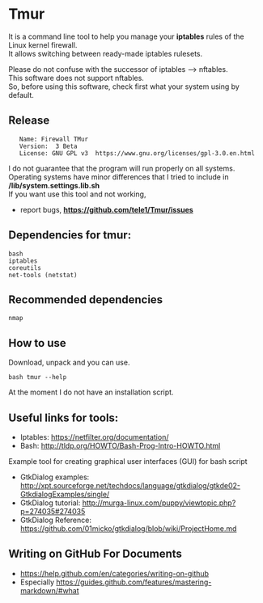# Tmur
It is a command line tool to help you manage your **iptables** rules of the Linux kernel firewall.  
It allows switching between ready-made iptables rulesets.

Please do not confuse with the successor of iptables --> nftables.  
This software does not support nftables.  
So, before using this software, check first what your system using by default.  


## Release
       Name: Firewall TMur
       Version:  3 Beta
       License: GNU GPL v3  https://www.gnu.org/licenses/gpl-3.0.en.html

I do not guarantee that the program will run properly on all systems.  
Operating systems have minor differences that I tried to include in **/lib/system.settings.lib.sh**  
If you want use this tool and not working,  
* report bugs, **<https://github.com/tele1/Tmur/issues>**  


## Dependencies for tmur:
	bash
	iptables
    coreutils
    net-tools (netstat)

## Recommended dependencies 
    nmap


## How to use

Download, unpack and you can use.

```
bash tmur --help
```

At the moment I do not have an installation script.


## Useful links for tools:
- Iptables:    <https://netfilter.org/documentation/>
- Bash:    <http://tldp.org/HOWTO/Bash-Prog-Intro-HOWTO.html>

Example tool for creating graphical user interfaces (GUI) for bash script
- GtkDialog examples:    <http://xpt.sourceforge.net/techdocs/language/gtkdialog/gtkde02-GtkdialogExamples/single/>
- GtkDialog tutorial:    <http://murga-linux.com/puppy/viewtopic.php?p=274035#274035>
- GtkDialog Reference:    <https://github.com/01micko/gtkdialog/blob/wiki/ProjectHome.md>


## Writing on GitHub For Documents
* <https://help.github.com/en/categories/writing-on-github>
* Especially <https://guides.github.com/features/mastering-markdown/#what>
